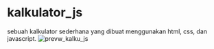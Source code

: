 # kalkulator_js
sebuah kalkulator sederhana yang dibuat menggunakan html, css, dan javascript.
![prevw_kalku_js](https://github.com/LanaMaou/kalkulator_js/assets/93983578/0cc9cefb-3a84-4e88-98b2-253395dc9c59)
